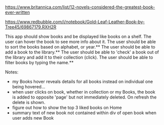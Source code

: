 https://www.britannica.com/list/12-novels-considered-the-greatest-book-ever-written

https://www.redbubble.com/i/notebook/Gold-Leaf-Leather-Book-by-Tree45/69867179.RXH2R


This app should show books and be displayed like books on a shelf.
The user can hover the book to see more info about it.
The user should be able to sort the books based on alphabet, or year.**
The user should be able to add a book to the library.**
The user should be able to 'check' a book out of the library and add it to their collection (click).
The user should be able to filter books by typing the name.**

Notes:

- my Books hover reveals details for all books instead on individual one being hovered...
- when user clicks on book, whether in collection or my Books, the book is added to opposite 'page' but not immediately deleted. On refresh the delete is shown. 
- figure out how to show the top 3 liked books on Home
- summary text of new book not contained within div of open book when user adds new Book
